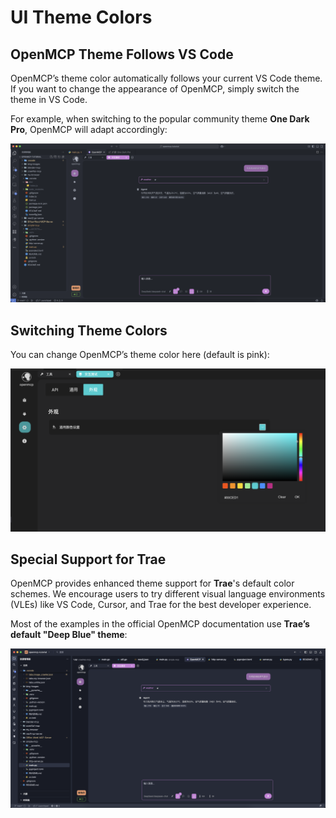 # UI Theme Colors

## OpenMCP Theme Follows VS Code

OpenMCP’s theme color automatically follows your current VS Code theme. If you want to change the appearance of OpenMCP, simply switch the theme in VS Code.

For example, when switching to the popular community theme **One Dark Pro**, OpenMCP will adapt accordingly:

![](./images/one-dark-pro.png)

## Switching Theme Colors

You can change OpenMCP’s theme color here (default is pink):

![](./images/change-color.png)

## Special Support for Trae

OpenMCP provides enhanced theme support for **Trae**'s default color schemes. We encourage users to try different visual language environments (VLEs) like VS Code, Cursor, and Trae for the best developer experience.

Most of the examples in the official OpenMCP documentation use **Trae’s default "Deep Blue" theme**:

![](./images/trae-blue.png)
